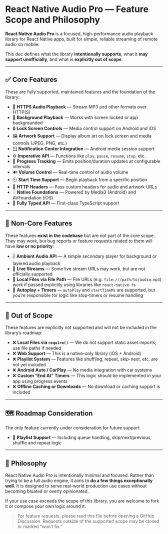 # React Native Audio Pro — Feature Scope and Philosophy

**React Native Audio Pro** is a focused, high-performance audio playback library for React Native apps, built for simple, reliable streaming of remote audio on mobile.

This doc defines what the library **intentionally supports**, what it **may support unofficially**, and what is **explicitly out of scope**.

---

## ✅ Core Features

These are fully supported, maintained features and the foundation of the library:

- 🎵 **HTTPS Audio Playback** — Stream MP3 and other formats over HTTP(S)
- 📱 **Background Playback** — Works with screen locked or app backgrounded
- 🔒 **Lock Screen Controls** — Media control support on Android and iOS
- 🖼 **Artwork Support** — Display album art on lock screen and media controls (JPEG, PNG, etc.)
- 🪟 **Notification Center Integration** — Android media session support
- ⚙️ **Imperative API** — Functions like `play`, `pause`, `resume`, `stop`, etc.
- 🧭 **Progress Tracking** — Emits position/duration updates at configurable intervals
- 🔊 **Volume Control** — Real-time control of audio volume
- 🕘 **Start Time Support** — Begin playback from a specific position
- 🪪 **HTTP Headers** — Pass custom headers for audio and artwork URLs
- 💡 **Native Foundations** — Powered by Media3 (Android) and AVFoundation (iOS)
- 🧩 **Fully Typed API** — First-class TypeScript support

---

## 🧩 Non-Core Features

These features **exist in the codebase** but are not part of the core scope. They may work, but bug reports or feature requests related to them will have **low or no priority**:

- 🎚 **Ambient Audio API** — A simple secondary player for background or layered audio playback
- 🔁 **Live Streams** — Some live stream URLs may work, but are not officially supported
- 📂 **Local Files via File Path** — File URLs (e.g. `file:///path/to/audio.mp3`) work if passed explicitly using libraries like `react-native-fs`
- 🚦 **Autoplay + Timers** — `autoPlay` and `startTimeMs` are supported, but you’re responsible for logic like stop-timers or resume handling

---

## 🚫 Out of Scope

These features are explicitly not supported and will not be included in the library’s roadmap:

- ❌ **Local Files via `require()`** — We do not support static asset imports; use file paths if needed
- ❌ **Web Support** — This is a native-only library (iOS + Android)
- ❌ **Playlist System** — Features like shuffling, repeat, skip-next, etc. are not yet included
- ❌ **Android Auto / CarPlay** — No media integration with car systems
- ❌ **Custom “End At” Timers** — This logic should be implemented in your app using progress events
- ❌ **Offline Caching or Downloads** — No download or caching support is included

---

## 🗺 Roadmap Consideration

The only feature currently under consideration for future support:

- 🧾 **Playlist Support** — Including queue handling, skip/next/previous, shuffle and repeat logic

---

## 💬 Philosophy

React Native Audio Pro is intentionally minimal and focused. Rather than trying to be a full audio engine, it aims to **do a few things exceptionally well**. It is designed to serve real-world production use cases without becoming bloated or overly opinionated.

If your use case exceeds the scope of this library, you are welcome to fork it or compose your own logic around it.

> For feature requests, please read this file before opening a GitHub Discussion. Requests outside of the supported scope may be closed or marked “won’t fix.”
